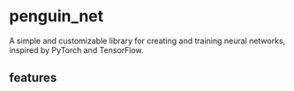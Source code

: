 # penguin_net
A simple and customizable library for creating and training neural networks, inspired by PyTorch and TensorFlow.

## features
